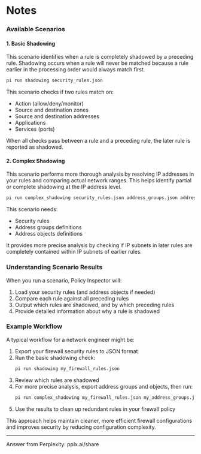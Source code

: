 # Notes

### Available Scenarios

#### 1. Basic Shadowing

This scenario identifies when a rule is completely shadowed by a
preceding rule. Shadowing occurs when a rule will never be matched
because a rule earlier in the processing order would always match
first.

```bash
pi run shadowing security_rules.json
```

This scenario checks if two rules match on:

- Action (allow/deny/monitor)
- Source and destination zones
- Source and destination addresses
- Applications
- Services (ports)

When all checks pass between a rule and a preceding rule, the later
rule is reported as shadowed.

#### 2. Complex Shadowing

This scenario performs more thorough analysis by resolving IP
addresses in your rules and comparing actual network ranges. This
helps identify partial or complete shadowing at the IP address level.

```bash
pi run complex_shadowing security_rules.json address_groups.json address_objects.json
```

This scenario needs:

- Security rules
- Address groups definitions
- Address objects definitions

It provides more precise analysis by checking if IP subnets in later
rules are completely contained within IP subnets of earlier rules.

### Understanding Scenario Results

When you run a scenario, Policy Inspector will:

1. Load your security rules (and address objects if needed)
2. Compare each rule against all preceding rules
3. Output which rules are shadowed, and by which preceding rules
4. Provide detailed information about why a rule is shadowed

### Example Workflow

A typical workflow for a network engineer might be:

1. Export your firewall security rules to JSON format
2. Run the basic shadowing check:
    ```bash
    pi run shadowing my_firewall_rules.json
    ```
3. Review which rules are shadowed
4. For more precise analysis, export address groups and objects, then
   run:
    ```bash
    pi run complex_shadowing my_firewall_rules.json my_address_groups.json my_address_objects.json
    ```
5. Use the results to clean up redundant rules in your firewall policy

This approach helps maintain cleaner, more efficient firewall
configurations and improves security by reducing configuration
complexity.

---

Answer from Perplexity: pplx.ai/share
